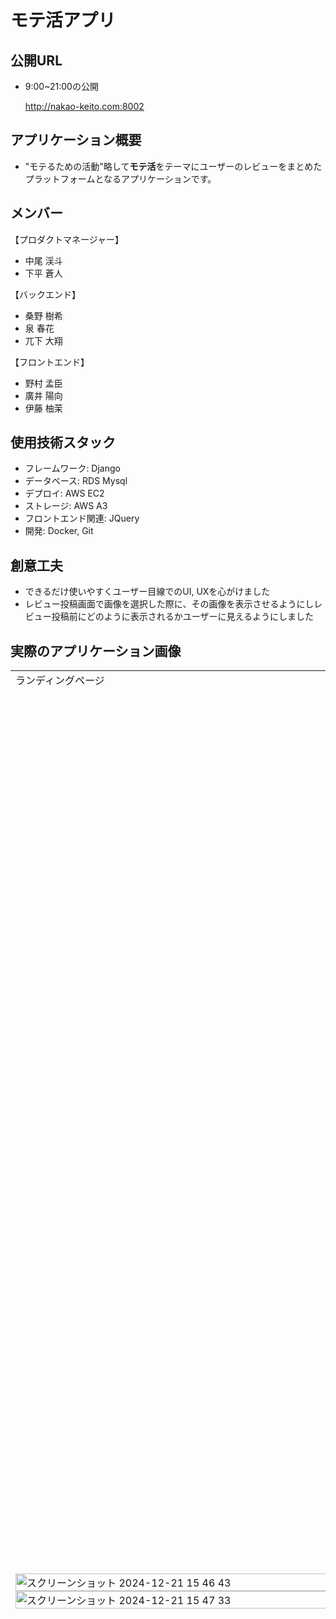 # モテ活アプリ

## 公開URL
- 9:00~21:00の公開

  http://nakao-keito.com:8002

## アプリケーション概要
- "モテるための活動"略して**モテ活**をテーマにユーザーのレビューをまとめたプラットフォームとなるアプリケーションです。

## メンバー
【プロダクトマネージャー】
- 中尾 渓斗
- 下平 蒼人

【バックエンド】
- 桑野 樹希
- 泉 春花
- 兀下 大翔

【フロントエンド】
- 野村 孟臣
- 廣井 陽向
- 伊藤 柚茉


## 使用技術スタック
- フレームワーク: Django
- データベース: RDS Mysql
- デプロイ: AWS EC2
- ストレージ: AWS A3
- フロントエンド関連: JQuery
- 開発: Docker, Git

## 創意工夫
- できるだけ使いやすくユーザー目線でのUI, UXを心がけました
- レビュー投稿画面で画像を選択した際に、その画像を表示させるようにしレビュー投稿前にどのように表示されるかユーザーに見えるようにしました

## 実際のアプリケーション画像
<table>
  <tr>
    <td colspan="2">ランディングページ</td>
    <td>サインアップ, サインインページ</td>
  </tr>
  <tr>
    <td colspan="2" rowspan="2">
      <div style="display: flex">
        <img style="width: 48%; height: auto;" alt="スクリーンショット 2024-12-21 15 46 43" src="https://github.com/user-attachments/assets/c3e774bd-aa6e-421a-b7f6-d3f6fdc26f19" />
        <img style="width: 48%; height: auto;" alt="スクリーンショット 2024-12-21 15 47 25" src="https://github.com/user-attachments/assets/fb5ec53d-a4ab-4413-baf3-3fe3f3508f9e" />
      </div>
      <div style="display: flex">
        <img style="width: 48%; height: auto;" alt="スクリーンショット 2024-12-21 15 47 33" src="https://github.com/user-attachments/assets/34b41ebf-20ec-46bf-ba38-b2e1833cad8a" />
        <img style="width: 48%; height: auto;" alt="スクリーンショット 2024-12-21 15 47 45" src="https://github.com/user-attachments/assets/8d9a5cff-d5aa-44f6-b697-b7f0a1400469" />
      </div>
    </td>
    <td rowspan="2">
      <img width="1440" alt="スクリーンショット 2024-12-21 15 59 51" src="https://github.com/user-attachments/assets/96f1e5ef-11be-428f-89f7-a85877727738" />
      <img width="1440" alt="スクリーンショット 2024-12-21 16 00 21" src="https://github.com/user-attachments/assets/ee890430-eff5-4b00-8a13-15637e3e3b63" />
    </td>
  </tr>
  <tr>
  </tr>
  <tr>
    <td>トップページ</td>
    <td>レビュー一覧ページ</td>
    <td>投稿ページ</td>
  </tr>
  <tr>
    <td>
      <img width="1440" alt="スクリーンショット 2024-12-21 16 04 26" src="https://github.com/user-attachments/assets/22782edc-4593-4e61-b348-be0695f1594a" />
    </td>
    <td>
      <img width="1440" alt="スクリーンショット 2024-12-21 16 05 13" src="https://github.com/user-attachments/assets/544293a9-6dfd-4c77-8634-cc704f3ff38d" />
    </td>
    <td>
      <img width="1440" alt="スクリーンショット 2024-12-21 16 05 50" src="https://github.com/user-attachments/assets/9dfce388-f8dc-4475-81eb-e24cbf5d5519" />
    </td>
  </tr>
</table>
